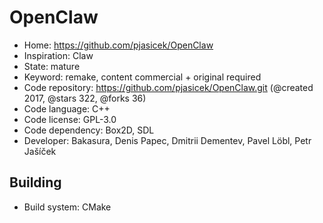 # OpenClaw

- Home: https://github.com/pjasicek/OpenClaw
- Inspiration: Claw
- State: mature
- Keyword: remake, content commercial + original required
- Code repository: https://github.com/pjasicek/OpenClaw.git (@created 2017, @stars 322, @forks 36)
- Code language: C++
- Code license: GPL-3.0
- Code dependency: Box2D, SDL
- Developer: Bakasura, Denis Papec, Dmitrii Dementev, Pavel Löbl, Petr Jašíček

## Building

- Build system: CMake
